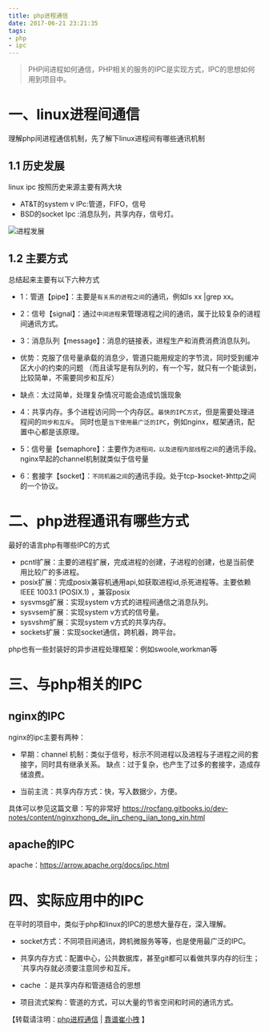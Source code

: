 ```yaml
---
title: php进程通信
date: 2017-06-21 23:21:35
tags: 
- php
- ipc
---
```

> PHP间进程如何通信，PHP相关的服务的IPC是实现方式，IPC的思想如何用到项目中。

# 一、linux进程间通信

理解php间进程通信机制，先了解下linux进程间有哪些通讯机制

## 1.1 历史发展
linux ipc 按照历史来源主要有两大块

- AT&T的system v IPc:管道，FIFO，信号
- BSD的socket Ipc :消息队列，共享内存，信号灯。

![进程发展](https://www.ibm.com/developerworks/cn/linux/l-ipc/1.gif)

## 1.2 主要方式
总结起来主要有以下六种方式
- 1：管道【pipe】：主要是`有关系的进程之间`的通讯，例如ls xx |grep xx。
- 2：信号【signal】：通过`中间进程`来管理进程之间的通讯，属于比较复杂的进程间通讯方式。
- 3：消息队列【message】：消息的链接表，进程生产和消费消费消息队列。
 - 优势：克服了信号量承载的消息少，管道只能用规定的字节流，同时受到缓冲区大小的约束的问题 （而且读写是有队列的，有一个写，就只有一个能读到，比较简单，不需要同步和互斥）
 - 缺点：太过简单，处理复杂情况可能会造成饥饿现象
  
- 4：共享内存。多个进程访问同一个内存区。`最快的IPC方式`，但是需要处理进程间的`同步和互斥`。 同时也是`当下使用最广泛的IPC`，例如nginx，框架通讯，配置中心都是该原理。
- 5：信号量【semaphore】：主要作为`进程间，以及进程内部线程之间`的通讯手段。nginx早起的channel机制就类似于信号量
- 6：套接字【socket】：`不同机器之间`的通讯手段。处于tcp-》socket-》http之间的一个协议。

# 二、php进程通讯有哪些方式
最好的语言php有哪些IPC的方式

- pcntl扩展：主要的进程扩展，完成进程的创建，子进程的创建，也是当前使用比较广的多进程。
- posix扩展：完成posix兼容机通用api,如获取进程id,杀死进程等。主要依赖 IEEE 1003.1 (POSIX.1) ，兼容posix
- sysvmsg扩展：实现system v方式的进程间通信之消息队列。
- sysvsem扩展：实现system v方式的信号量。
- sysvshm扩展：实现system v方式的共享内存。
- sockets扩展：实现socket通信，跨机器，跨平台。

php也有一些封装好的异步进程处理框架：例如swoole,workman等

# 三、与php相关的IPC

## nginx的IPC

nginx的ipc主要有两种：
- 早期：channel 机制：类似于信号，标示不同进程以及进程与子进程之间的套接字，同时具有继承关系。
缺点：过于复杂，也产生了过多的套接字，造成存储浪费。

- 当前主流：共享内存方式：快，写入数据少，方便。

具体可以参见这篇文章：写的非常好 https://rocfang.gitbooks.io/dev-notes/content/nginxzhong_de_jin_cheng_jian_tong_xin.html

## apache的IPC
apache：https://arrow.apache.org/docs/ipc.html

# 四、实际应用中的IPC

在平时的项目中，类似于php和linux的IPC的思想大量存在，深入理解。

- socket方式：不同项目间通讯，跨机微服务等等，也是使用最广泛的IPC。

- 共享内存方式：配置中心，公共数据库，甚至git都可以看做共享内存的衍生；`共享内存就必须要注意同步和互斥。
- cache ：是共享内存和管道结合的思想
- 项目流式架构：管道的方式，可以大量的节省空间和时间的通讯方式。

【转载请注明：[php进程通信](http://cuihuan.net/2017/06/21/php进程通信/) | [靠谱崔小拽](http://cuihuan.net) 】